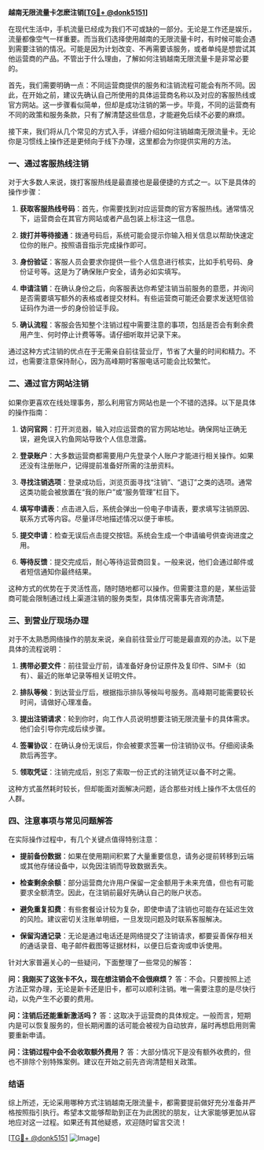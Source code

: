 **越南无限流量卡怎麽注销[[TG💪+ @donk5151](https://t.me/s/donk5151)]**

在现代生活中，手机流量已经成为我们不可或缺的一部分。无论是工作还是娱乐，流量都像空气一样重要。而当我们选择使用越南的无限流量卡时，有时候可能会遇到需要注销的情况。可能是因为计划改变、不再需要该服务，或者单纯是想尝试其他运营商的产品。不管出于什么理由，了解如何注销越南无限流量卡是非常必要的。

首先，我们需要明确一点：不同运营商提供的服务和注销流程可能会有所不同。因此，在开始之前，建议先确认自己所使用的具体运营商名称以及对应的客服热线或官方网站。这一步骤看似简单，但却是成功注销的第一步。毕竟，不同的运营商有不同的政策和服务条款，只有了解清楚这些信息，才能避免后续不必要的麻烦。

接下来，我们将从几个常见的方式入手，详细介绍如何注销越南无限流量卡。无论你是习惯线上操作还是更倾向于线下办理，这里都会为你提供实用的方法。

### **一、通过客服热线注销**

对于大多数人来说，拨打客服热线是最直接也是最便捷的方式之一。以下是具体的操作步骤：

1. **获取客服热线号码**：首先，你需要找到对应运营商的官方客服热线。通常情况下，运营商会在其官方网站或者产品包装上标注这一信息。
   
2. **拨打并等待接通**：拨通号码后，系统可能会提示你输入相关信息以帮助快速定位你的账户。按照语音指示完成操作即可。

3. **身份验证**：客服人员会要求你提供一些个人信息进行核实，比如手机号码、身份证号等。这是为了确保账户安全，请务必如实填写。

4. **申请注销**：在确认身份之后，向客服表达你希望注销当前服务的意愿，并询问是否需要填写额外的表格或者提交材料。有些运营商可能还会要求发送短信验证码作为进一步的身份验证手段。

5. **确认流程**：客服会告知整个注销过程中需要注意的事项，包括是否会有剩余费用产生、何时停止计费等等。请仔细听取并记录下来。

通过这种方式注销的优点在于无需亲自前往营业厅，节省了大量的时间和精力。不过，也需要注意保持耐心，因为高峰期时客服电话可能会比较繁忙。

### **二、通过官方网站注销**

如果你更喜欢在线处理事务，那么利用官方网站也是一个不错的选择。以下是具体的操作指南：

1. **访问官网**：打开浏览器，输入对应运营商的官方网站地址。确保网址正确无误，避免误入钓鱼网站导致个人信息泄露。

2. **登录账户**：大多数运营商都需要用户先登录个人账户才能进行相关操作。如果还没有注册账户，记得提前准备好所需的注册资料。

3. **寻找注销选项**：登录成功后，浏览页面寻找“注销”、“退订”之类的选项。通常这类功能会被放置在“我的账户”或“服务管理”栏目下。

4. **填写申请表**：点击进入后，系统会弹出一份电子申请表，要求填写注销原因、联系方式等内容。尽量详尽地描述情况以便于审核。

5. **提交申请**：检查无误后点击提交按钮。系统会生成一个申请编号供查询进度之用。

6. **等待反馈**：提交完成后，耐心等待运营商回复。一般来说，他们会通过邮件或者短信通知你最终结果。

这种方式的优势在于灵活性高，随时随地都可以操作。但需要注意的是，某些运营商可能会限制通过线上渠道注销的服务类型，具体情况需事先咨询清楚。

### **三、到营业厅现场办理**

对于不太熟悉网络操作的朋友来说，亲自前往营业厅可能是最直观的办法。以下是具体的流程说明：

1. **携带必要文件**：前往营业厅前，请准备好身份证原件及复印件、SIM卡（如有）、最近的账单记录等相关证明文件。

2. **排队等候**：到达营业厅后，根据指示排队等候叫号服务。高峰期可能需要较长时间，请做好心理准备。

3. **提出注销请求**：轮到你时，向工作人员说明想要注销无限流量卡的具体需求。他们会引导你完成后续步骤。

4. **签署协议**：在确认身份无误后，你会被要求签署一份注销协议书。仔细阅读条款后再签字。

5. **领取凭证**：注销完成后，别忘了索取一份正式的注销凭证以备不时之需。

这种方式虽然耗时较长，但却能面对面解决问题，适合那些对线上操作不太信任的人群。

### **四、注意事项与常见问题解答**

在实际操作过程中，有几个关键点值得特别注意：

- **提前备份数据**：如果在使用期间积累了大量重要信息，请务必提前转移到云端或其他存储设备中，以免因注销而导致数据丢失。
  
- **检查剩余余额**：部分运营商允许用户保留一定金额用于未来充值，但也有可能要求全额清空。因此，在注销前最好先确认自己的账户状态。

- **避免重复扣费**：有些套餐设计较为复杂，即使申请了注销也可能存在延迟生效的风险。建议密切关注账单明细，一旦发现问题及时联系客服解决。

- **保留沟通记录**：无论是通过电话还是网络提交了注销请求，都要妥善保存相关的通话录音、电子邮件截图等证据材料，以便日后查询或申诉使用。

针对大家普遍关心的一些疑问，下面整理了一些常见的解答：

**问：我刚买了这张卡不久，现在想注销会不会很麻烦？**
答：不会。只要按照上述方法正常办理，无论是新卡还是旧卡，都可以顺利注销。唯一需要注意的是尽快行动，以免产生不必要的费用。

**问：注销后还能重新激活吗？**
答：这取决于运营商的具体规定。一般而言，短期内是可以恢复服务的，但长期闲置的话可能会被视为自动放弃，届时再想启用则需要重新申请。

**问：注销过程中会不会收取额外费用？**
答：大部分情况下是没有额外收费的，但也不排除个别特殊案例。建议在开始之前先咨询清楚相关政策。

### **结语**

综上所述，无论采用哪种方式注销越南无限流量卡，都需要提前做好充分准备并严格按照指引执行。希望本文能够帮助到正在为此困扰的朋友，让大家能够更加从容地应对这一过程。如果还有其他疑惑，欢迎随时留言交流！

[[TG💪+ @donk5151](https://t.me/s/donk5151) ![Image](https://i.postimg.cc/rwNCRYN7/Snipaste-2025-04-30-17-27-05.png)]
